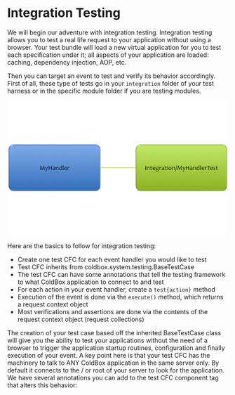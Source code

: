 # Integration Testing

We will begin our adventure with integration testing. Integration testing allows you to test a real life request to your application without using a browser. Your test bundle will load a new virtual application for you to test each specification under it; all aspects of your application are loaded: caching, dependency injection, AOP, etc. 

Then you can target an event to test and verify its behavior accordingly. First of all, these type of tests go in your `integration` folder of your test harness or in the specific module folder if you are testing modules.

![](../../images/HandlerToTestRelationship.png)

Here are the basics to follow for integration testing:

* Create one test CFC for each event handler you would like to test
* Test CFC inherits from coldbox.system.testing.BaseTestCase
* The test CFC can have some annotations that tell the testing framework to what ColdBox application to connect to and test
* For each action in your event handler, create a `test{action}` method
* Execution of the event is done via the `execute()` method, which returns a request context object
* Most verifications and assertions are done via the contents of the request context object (request collections)


The creation of your test case based off the inherited BaseTestCase class will give you the ability to test your applications without the need of a browser to trigger the application startup routines, configuration and finally execution of your event. A key point here is that your test CFC has the machinery to talk to ANY ColdBox application in the same server only. By default it connects to the / or root of your server to look for the application. We have several annotations you can add to the test CFC component tag that alters this behavior:
